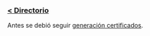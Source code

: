 ### [< Directorio](../directorio.md)

Antes se debió seguir [generación certificados](./1-generacion-certificados.md).


